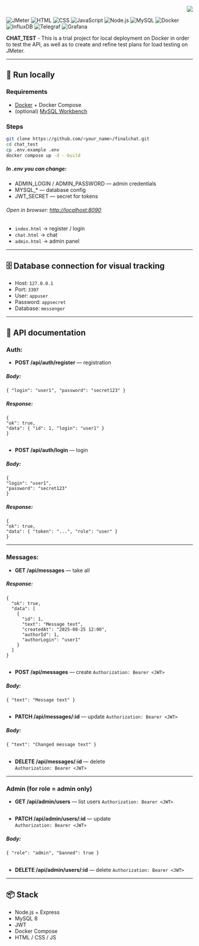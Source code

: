 <p align="right">
  <a href="./README.md">
    <img src="https://img.shields.io/badge/🇷🇺-Russian%20version-blue?style=for-the-badge">
  </a>
</p>
 

![JMeter](https://img.shields.io/badge/Apache-JMeter-red?logo=apache&style=for-the-badge)
![HTML](https://img.shields.io/badge/HTML-5-orange?logo=html5&style=for-the-badge)
![CSS](https://img.shields.io/badge/CSS-3-blue?logo=css3&style=for-the-badge)
![JavaScript](https://img.shields.io/badge/JavaScript-ES6-yellow?logo=javascript&style=for-the-badge)
![Node.js](https://img.shields.io/badge/Node.js-20-green?style=for-the-badge&logo=node.js)
![MySQL](https://img.shields.io/badge/MySQL-8-orange?style=for-the-badge&logo=mysql)
![Docker](https://img.shields.io/badge/Docker-Compose-blue?style=for-the-badge&logo=docker)
![InfluxDB](https://img.shields.io/badge/InfluxDB-22ADF6?logo=influxdb&logoColor=white&style=for-the-badge)
![Telegraf](https://img.shields.io/badge/Telegraf-3B4261?logo=influxdb&logoColor=white&style=for-the-badge)
![Grafana](https://img.shields.io/badge/Grafana-F46800?logo=grafana&logoColor=white&style=for-the-badge)


<b>CHAT_TEST</b> - This is a trial project for local deployment on Docker in order to test the API, as well as to create and refine test plans for load testing on JMeter.

---

## 🚀 Run locally

### Requirements
- [Docker](https://www.docker.com/) + Docker Compose
- (optional) [MySQL Workbench](https://dev.mysql.com/downloads/workbench/)

### Steps
```bash
git clone https://github.com/<your_name>/finalchat.git
cd chat_test
cp .env.example .env
docker compose up -d --build
```
##### In .env you can change:

- ADMIN_LOGIN / ADMIN_PASSWORD — admin credentials
- MYSQL_* — database config
- JWT_SECRET — secret for tokens

###### Open in browser: [http://localhost:8090](http://localhost:8090)

- `index.html` → register / login  
- `chat.html` → chat  
- `admin.html` → admin panel  

---

## 🗄 Database connection for visual tracking
- Host: `127.0.0.1`  
- Port: `3307`  
- User: `appuser`  
- Password: `appsecret`  
- Database: `messenger`  

---

## 📖 API documentation

### Auth:

- **POST /api/auth/register** — registration 
##### <i>Body:</i>
```
{ "login": "user1", "password": "secret123" }
```
##### <i>Response:</i>
```
{
"ok": true,
"data": { "id": 1, "login": "user1" } 
}
```
##
- **POST /api/auth/login** — login
##### <i>Body:</i>
```
{ 
"login": "user1",
"password": "secret123" 
}
```
##### <i>Response:</i>
```
{ 
"ok": true, 
"data": { "token": "...", "role": "user" } 
}
```
---

### Messages:
- **GET /api/messages** — take all 
##### <i>Response:</i>
```
{
  "ok": true,
  "data": [
    {
      "id": 1,
      "text": "Message text",
      "createdAt": "2025-08-25 12:00",
      "authorId": 1,
      "authorLogin": "user1"
    }
  ]
}
```
##
- **POST /api/messages** — create 
`Authorization: Bearer <JWT>`
##### <i>Body:</i>
```
{ "text": "Message text" }
```
##
- **PATCH /api/messages/:id** — update
`Authorization: Bearer <JWT>`
##### <i>Body:</i>
```
{ "text": "Changed message text" }
```
##
- **DELETE /api/messages/:id** — delete  
`Authorization: Bearer <JWT>`
---

### Admin (for role = admin only)
- **GET /api/admin/users** — list users 
`Authorization: Bearer <JWT>`
##
- **PATCH /api/admin/users/:id** — update  
`Authorization: Bearer <JWT>`
##### <i>Body:</i>
```
{ "role": "admin", "banned": true }
```
##
- **DELETE /api/admin/users/:id** — delete 
`Authorization: Bearer <JWT>`

---


## 📦 Stack
- Node.js + Express  
- MySQL 8  
- JWT  
- Docker Compose  
- HTML / CSS / JS  

